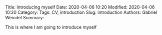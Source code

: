 Title: Introducing myself
Date: 2020-04-06 10:20
Modified: 2020-04-06 10:20
Category: 
Tags: CV, introduction
Slug: introduction
Authors: Gabriel Weindel
Summary: 

This is where I am going to introduce myself